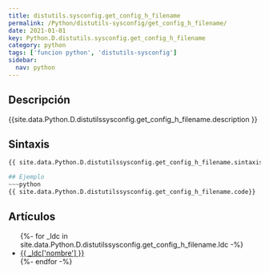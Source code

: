 ```yaml
---
title: distutils.sysconfig.get_config_h_filename
permalink: /Python/distutils-sysconfig/get_config_h_filename/
date: 2021-01-01
key: Python.D.distutils.sysconfig.get_config_h_filename
category: python
tags: ['funcion python', 'distutils-sysconfig']
sidebar: 
  nav: python
---
```


## Descripción
{{site.data.Python.D.distutilssysconfig.get_config_h_filename.description }}

## Sintaxis
~~~python
{{ site.data.Python.D.distutilssysconfig.get_config_h_filename.sintaxis }}~~~

## Ejemplo
~~~python
{{ site.data.Python.D.distutilssysconfig.get_config_h_filename.code}}
~~~

## Artículos
<ul>
{%- for _ldc in site.data.Python.D.distutilssysconfig.get_config_h_filename.ldc -%}
   <li>
       <a href="{{_ldc['url'] }}">{{ _ldc['nombre'] }}</a>
   </li>
{%- endfor -%}
</ul>
